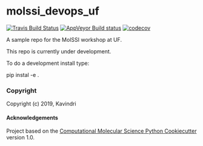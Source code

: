 molssi_devops_uf
==============================
[//]: # (Badges)
[![Travis Build Status](https://travis-ci.org/REPLACE_WITH_OWNER_ACCOUNT/molssi_devops_uf.png)](https://travis-ci.org/REPLACE_WITH_OWNER_ACCOUNT/molssi_devops_uf)
[![AppVeyor Build status](https://ci.appveyor.com/api/projects/status/REPLACE_WITH_APPVEYOR_LINK/branch/master?svg=true)](https://ci.appveyor.com/project/REPLACE_WITH_OWNER_ACCOUNT/molssi_devops_uf/branch/master)
[![codecov](https://codecov.io/gh/REPLACE_WITH_OWNER_ACCOUNT/molssi_devops_uf/branch/master/graph/badge.svg)](https://codecov.io/gh/REPLACE_WITH_OWNER_ACCOUNT/molssi_devops_uf/branch/master)

A sample repo for the MolSSI workshop at UF.

This repo is currently under development.

To do a development install type:

pip instal -e .

### Copyright

Copyright (c) 2019, Kavindri


#### Acknowledgements
 
Project based on the 
[Computational Molecular Science Python Cookiecutter](https://github.com/molssi/cookiecutter-cms) version 1.0.
